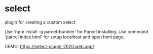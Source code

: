 # select
plugin for creating a custom select

Use 'npm install -g parcel-bundler' for Parcel installing.
Use command 'parcel index.html' for setup localhost and open html page.

DEMO: https://select-plugin-2020.web.app/
